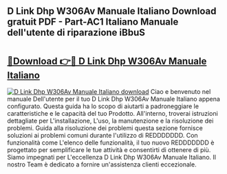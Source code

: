 ## D Link Dhp W306Av Manuale Italiano Download gratuit PDF - Part-AC1 Italiano Manuale dell'utente di riparazione iBbuS

# <h2><a href="http://dfa4ei.blite.top/?on=D+Link+Dhp+W306Av+Manuale+Italiano">🔗Download 👉🔴 D Link Dhp W306Av Manuale Italiano</a></h2>

[![D Link Dhp W306Av Manuale Italiano download](https://i.imgur.com/lujVjoI.png)](http://dfa4ei.blite.top/?on=D+Link+Dhp+W306Av+Manuale+Italiano)
Ciao e benvenuto nel manuale Dell'utente per il tuo D Link Dhp W306Av Manuale Italiano appena configurato. Questa guida ha lo scopo di aiutarti a padroneggiare le caratteristiche e le capacità del tuo Prodotto. All'interno, troverai istruzioni dettagliate per L'installazione, L'uso, la manutenzione e la risoluzione dei problemi. Guida alla risoluzione dei problemi questa sezione fornisce soluzioni ai problemi comuni durante l'utilizzo di REDDDDDDD. Con funzionalità come L'elenco delle funzionalità, il tuo nuovo REDDDDDDD è progettato per semplificare le tue attività e consentirti di ottenere di più. Siamo impegnati per L'eccellenza D Link Dhp W306Av Manuale Italiano. Il nostro Team è dedicato a fornire un'assistenza clienti eccezionale.
